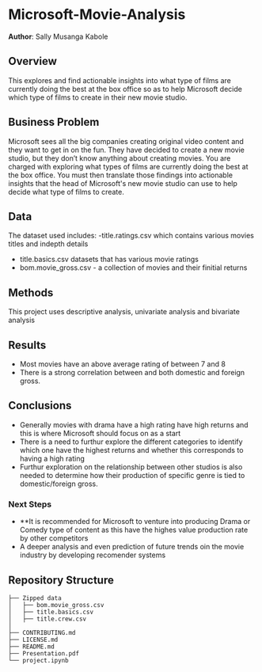 

# Microsoft-Movie-Analysis

**Author**: Sally Musanga Kabole

## Overview

This explores and find actionable insights into what type of films are currently doing the best at the box office so as to help Microsoft decide which type of films to create in their new movie studio. 

## Business Problem


Microsoft sees all the big companies creating original video content and they want to get in on the fun. They have decided to create a new movie studio, but they don’t know anything about creating movies. You are charged with exploring what types of films are currently doing the best at the box office. You must then translate those findings into actionable insights that the head of Microsoft's new movie studio can use to help decide what type of films to create.
## Data

The dataset used includes:
-title.ratings.csv which contains various movies titles and indepth details
- title.basics.csv datasets that has various movie ratings
- bom.movie_gross.csv - a collection of movies and their finitial returns

## Methods

This project uses descriptive analysis, univariate analysis and bivariate analysis

## Results

- Most movies have an above average rating of between 7 and 8
- There is a strong correlation between  and both domestic and foreign gross.


## Conclusions
 - Generally movies with drama have a high rating have high returns and this is where Microsoft should focus on as a start
 - There is a need to furthur explore the different categories to identify which one have the highest returns and whether this corresponds to having a high rating
 - Furthur exploration on the relationship between other studios is also needed to determine how their production of specific genre is tied to domestic/foreign gross.

### Next Steps


- **It is recommended for Microsoft to venture into producing Drama or Comedy type of content as this have the highes value production rate by other competitors
- A deeper analysis and even prediction of future trends oin the movie industry by developing recomender systems

## Repository Structure

```
├── Zipped data
│   ├── bom.movie_gross.csv
│   ├── title.basics.csv
│   ├── title.crew.csv
│   
├── CONTRIBUTING.md
├── LICENSE.md
├── README.md
├── Presentation.pdf
└── project.ipynb
```
